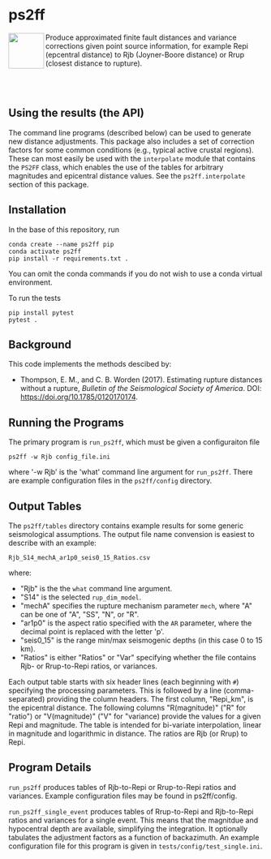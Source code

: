 ps2ff
=====

<img align="left" height="70" src="https://code.usgs.gov/ghsc/esi/ps2ff/-/raw/main/doc_source/_static/ps2ff_wide.png">
Produce approximated finite fault distances and variance corrections given
point source information, for example Repi (epcentral distance) to Rjb
(Joyner-Boore distance) or Rrup (closest distance to rupture).

<br><br>

Using the results (the API)
---------------------------

The command line programs (described below) can be used to generate new
distance adjustments. This package also includes a set of correction factors
for some common conditions (e.g., typical active crustal regions). These
can most easily be used with the `interpolate` module that contains the `PS2FF`
class, which enables the use of the tables for arbitrary magnitudes and
epicentral distance values. See the `ps2ff.interpolate` section of this
package.

Installation
------------------------------
In the base of this repository, run
```
conda create --name ps2ff pip
conda activate ps2ff
pip install -r requirements.txt .
```
You can omit the conda commands if you do not wish to use a conda virtual environment.

To run the tests
```
pip install pytest
pytest .
```

Background
----------
This code implements the methods descibed by:
- Thompson, E. M., and C. B. Worden (2017). Estimating rupture distances without
  a rupture, *Bulletin of the Seismological Society of America*. 
DOI: https://doi.org/10.1785/0120170174.


Running the Programs
--------------------
The primary program is `run_ps2ff`, which must be given a configuraiton file
```
ps2ff -w Rjb config_file.ini
```
where '-w Rjb' is the 'what' command line argument for `run_ps2ff`.
There are example configuration files in the `ps2ff/config` directory.

Output Tables
-------------
The `ps2ff/tables` directory contains example results for some generic seismological
assumptions. The output file name convension is easiest to describe with an
example:
```
Rjb_S14_mechA_ar1p0_seis0_15_Ratios.csv
```
where:
 - "Rjb" is the the `what` command line argument.
 - "S14" is the selected `rup_dim_model`.
 - "mechA" specifies the rupture mechanism parameter `mech`, where "A" can
   be one of "A", "SS", "N", or "R".
 - "ar1p0" is the aspect ratio specified with the `AR` parameter, where the
   decimal point is replaced with the letter 'p'.
 - "seis0_15" is the range min/max seismogenic depths (in this case 0 to 15
   km).
 - "Ratios" is either "Ratios" or "Var" specifying whether the file contains
   Rjb- or Rrup-to-Repi ratios, or variances.

Each output table starts with six header lines (each beginning with `#`)
specifying the processing parameters. This is followed by a line
(comma-separated) providing the column headers. The first column, "Repi_km",
is the epicentral distance. The following columns "R(magnitude)" ("R" for
"ratio") or "V(magnitude)" ("V" for "variance) provide the values for a given
Repi and magnitude. The table is intended for bi-variate interpolation, linear
in magnitude and logarithmic in distance. The ratios are Rjb (or Rrup) to Repi.


Program Details
---------------

`run_ps2ff` produces tables of Rjb-to-Repi or Rrup-to-Repi ratios and
variances. Example configuration files may be found in ps2ff/config.

`run_ps2ff_single_event` produces tables of Rrup-to-Repi and Rjb-to-Repi
ratios and variances for a single event. This means that the magnitdue and
hypocentral depth are available, simplifying the integration. It optionally
tabulates the adjustment factors as a function of backazimuth. An example
configuration file for this program is given in
`tests/config/test_single.ini`.

